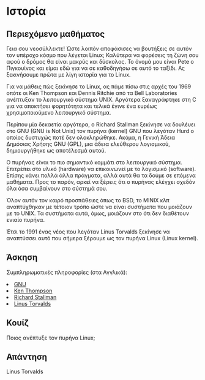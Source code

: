 # Ιστορία

## Περιεχόμενο μαθήματος

Γεια σου νεοσύλλεκτε! Ώστε λοιπόν αποφάσισες να βουτήξεις σε αυτόν τον υπέροχο κόσμο που λέγεται Linux; Καλύτερα να φορέσεις τη ζώνη σου αφού ο δρόμος θα είναι μακρύς και δύσκολος. Το όνομά μου είναι Pete ο Πιγκουίνος και είμαι εδώ για να σε καθοδηγήσω σε αυτό το ταξίδι. Ας ξεκινήσουμε πρώτα με λίγη ιστορία για το Linux.

Για να μάθεις πώς ξεκίνησε το Linux, ας πάμε πίσω στις αρχές του 1969 οπότε οι Ken Thompson και Dennis Ritchie από τα Bell Laboratories ανέπτυξαν το λειτουργικό σύστημα UNIX. Αργότερα ξαναγράφτηκε στη C για να αποκτήσει φορητότητα και τελικά έγινε ένα ευρέως χρησιμοποιούμενο λειτουργικό σύστημα.

Περίπου μία δεκαετία αργότερα, ο Richard Stallman ξεκίνησε να δουλέυει στο GNU (GNU is Not Unix) τον πυρήνα (kernel) GNU που λεγόταν Hurd ο οποίος δυστυχώς ποτέ δεν ολοκληρώθηκε. Ακόμα, η Γενική Άδεια Δημόσιας Χρήσης GNU (GPL), μια άδεια ελεύθερου λογισμικού, δημιουργήθηκε ως αποτέλεσμά αυτού.

Ο πυρήνας είναι το πιο σημαντικό κομμάτι στο λειτουργικό σύστημα. Επιτρέπει στο υλικό (hardware) να επικοινωνεί με το λογισμικό (software). Επίσης κάνει πολλά άλλα πράγματα, αλλά αυτά θα τα δούμε σε επόμενα μαθήματα. Προς το παρόν, αρκεί να ξέρεις ότι ο πυρήνας ελέγχει σχεδόν όλα όσα συμβαίνουν στο σύστημά σου.

Όλον αυτόν τον καιρό προσπάθειες όπως το BSD, το MINIX κλπ αναπτύχθηκαν με τέτοιον τρόπο ώστε να είναι συστήματα που μοιάζουν με το UNIX. Τα συστήματα αυτά, όμως, μοιάζουν στο ότι δεν διαθέτουν ενιαίο πυρήνα.

Έτσι το 1991 ένας νέος που λεγόταν Linus Torvalds ξεκίνησε να αναπτύσσει αυτό που σήμερα ξέρουμε ως τον πυρήνα Linux (Linux kernel).


## Άσκηση

Συμπληρωματικές πληροφορίες (στα Αγγλικά):
<li><a href='https://www.gnu.org/home.en.html'>GNU</a></li>
<li><a href='https://en.wikipedia.org/wiki/Ken_Thompson'>Ken Thompson</a></li>
<li><a href='https://stallman.org/'>Richard Stallman</a></li>
<li><a href='https://en.wikipedia.org/wiki/Linus_Torvalds'>Linus Torvalds</a></li>

## Κουίζ

Ποιος ανέπτυξε τον πυρήνα Linux; 

## Απάντηση

Linus Torvalds
